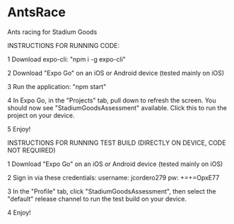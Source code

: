 # AntsRace
Ants racing for Stadium Goods

INSTRUCTIONS FOR RUNNING CODE:

1   Download expo-cli:
    "npm i -g expo-cli"
    
2   Download "Expo Go" on an iOS or Android device (tested mainly on iOS)

3   Run the application:
    "npm start"

4   In Expo Go, in the "Projects" tab, pull down to refresh the screen. 
    You should now see "StadiumGoodsAssessment" available. 
    Click this to run the project on your device.

5   Enjoy!



INSTRUCTIONS FOR RUNNING TEST BUILD (DIRECTLY ON DEVICE, CODE NOT REQUIRED)

1   Download "Expo Go" on an iOS or Android device (tested mainly on iOS)

2   Sign in via these credentials:
    username: jcordero279
    pw:       +=+=OpxE77
    
3   In the "Profile" tab, click "StadiumGoodsAssessment", then select the "default" release channel to run the test build on your device.

4   Enjoy!
